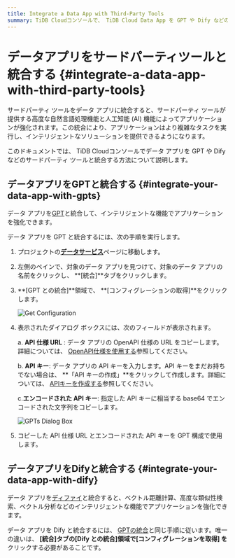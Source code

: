 ```yaml
---
title: Integrate a Data App with Third-Party Tools
summary: TiDB Cloudコンソールで、 TiDB Cloud Data App を GPT や Dify などのサードパーティ ツールと統合する方法を学習します。
---
```


# データアプリをサードパーティツールと統合する {#integrate-a-data-app-with-third-party-tools}

サードパーティ ツールをデータ アプリに統合すると、サードパーティ ツールが提供する高度な自然言語処理機能と人工知能 (AI) 機能によってアプリケーションが強化されます。この統合により、アプリケーションはより複雑なタスクを実行し、インテリジェントなソリューションを提供できるようになります。

このドキュメントでは、 TiDB Cloudコンソールでデータ アプリを GPT や Dify などのサードパーティ ツールと統合する方法について説明します。

## データアプリをGPTと統合する {#integrate-your-data-app-with-gpts}

データ アプリを[GPT](https://openai.com/blog/introducing-gpts)と統合して、インテリジェントな機能でアプリケーションを強化できます。

データ アプリを GPT と統合するには、次の手順を実行します。

1.  プロジェクトの[**データサービス**](https://tidbcloud.com/console/data-service)ページに移動します。

2.  左側のペインで、対象のデータ アプリを見つけて、対象のデータ アプリの名前をクリックし、 **[統合]**タブをクリックします。

3.  **[GPT との統合]**領域で、 **[コンフィグレーションの取得]**をクリックします。

    ![Get Configuration](/media/tidb-cloud/data-service/GPTs1.png)

4.  表示されたダイアログ ボックスには、次のフィールドが表示されます。

    a. **API 仕様 URL** : データ アプリの OpenAPI 仕様の URL をコピーします。詳細については、 [OpenAPI仕様を使用する](/tidb-cloud/data-service-manage-data-app.md#use-the-openapi-specification)参照してください。

    b. **API キー**: データ アプリの API キーを入力します。API キーをまだお持ちでない場合は、 **「API キーの作成」**をクリックして作成します。詳細については、 [APIキーを作成する](/tidb-cloud/data-service-api-key.md#create-an-api-key)参照してください。

    c.**エンコードされた API キー**: 指定した API キーに相当する base64 でエンコードされた文字列をコピーします。

    ![GPTs Dialog Box](/media/tidb-cloud/data-service/GPTs2.png)

5.  コピーした API 仕様 URL とエンコードされた API キーを GPT 構成で使用します。

## データアプリをDifyと統合する {#integrate-your-data-app-with-dify}

データ アプリを[ディファイ](https://docs.dify.ai/guides/tools)と統合すると、ベクトル距離計算、高度な類似性検索、ベクトル分析などのインテリジェントな機能でアプリケーションを強化できます。

データ アプリを Dify と統合するには、 [GPTの統合](#integrate-your-data-app-with-gpts)と同じ手順に従います。唯一の違いは、 **[統合]**タブの**[Dify との統合]**領域で**[コンフィグレーションを取得] を**クリックする必要があることです。
